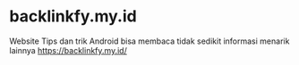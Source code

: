 # backlinkfy.my.id
Website Tips dan trik Android bisa membaca tidak sedikit informasi menarik lainnya  https://backlinkfy.my.id/
